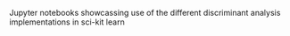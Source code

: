 Jupyter notebooks showcassing use of the different discriminant analysis implementations in sci-kit learn
